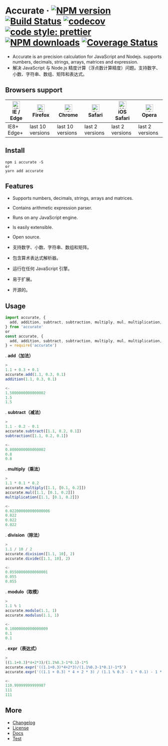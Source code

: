 # Accurate  &middot; [![NPM version](https://img.shields.io/npm/v/accurate.svg?style=flat)](https://www.npmjs.com/package/accurate) [![Build Status](https://travis-ci.org/Ipxxiao/accurate.svg?branch=master)](https://travis-ci.org/Ipxxiao/accurate) [![codecov](https://codecov.io/gh/Ipxxiao/accurate/branch/master/graph/badge.svg)](https://codecov.io/gh/Ipxxiao/accurate) [![code style: prettier](https://img.shields.io/badge/code_style-prettier-ff69b4.svg?style=flat-square)](https://github.com/prettier/prettier) [![NPM downloads](https://img.shields.io/npm/dm/accurate.svg?style=flat)](https://www.npmjs.com/package/accurate) [![Coverage Status](https://coveralls.io/repos/github/Ipxxiao/accurate/badge.svg?branch=master)](https://coveralls.io/github/Ipxxiao/accurate?branch=master)

- Accurate is an precision calculation for JavaScript and Nodejs. supports numbers, decimals, strings, arrays, matrices and expression.
- 解决 JavaScript 与 Node.js 精度计算（浮点数计算精度）问题。支持数字、小数、字符串、数组、矩阵和表达式。

## Browsers support

| [<img src="https://raw.githubusercontent.com/alrra/browser-logos/master/src/edge/edge_48x48.png" alt="IE / Edge" width="24px" height="24px" />](http://godban.github.io/browsers-support-badges/)</br>IE / Edge | [<img src="https://raw.githubusercontent.com/alrra/browser-logos/master/src/firefox/firefox_48x48.png" alt="Firefox" width="24px" height="24px" />](http://godban.github.io/browsers-support-badges/)</br>Firefox | [<img src="https://raw.githubusercontent.com/alrra/browser-logos/master/src/chrome/chrome_48x48.png" alt="Chrome" width="24px" height="24px" />](http://godban.github.io/browsers-support-badges/)</br>Chrome | [<img src="https://raw.githubusercontent.com/alrra/browser-logos/master/src/safari/safari_48x48.png" alt="Safari" width="24px" height="24px" />](http://godban.github.io/browsers-support-badges/)</br>Safari | [<img src="https://raw.githubusercontent.com/alrra/browser-logos/master/src/safari-ios/safari-ios_48x48.png" alt="iOS Safari" width="24px" height="24px" />](http://godban.github.io/browsers-support-badges/)</br>iOS Safari | [<img src="https://raw.githubusercontent.com/alrra/browser-logos/master/src/opera/opera_48x48.png" alt="Opera" width="24px" height="24px" />](http://godban.github.io/browsers-support-badges/)</br>Opera |
| --------------------------------------------------------------------------------------------------------------------------------------------------------------------------------------------------------------- | ----------------------------------------------------------------------------------------------------------------------------------------------------------------------------------------------------------------- | ------------------------------------------------------------------------------------------------------------------------------------------------------------------------------------------------------------- | ------------------------------------------------------------------------------------------------------------------------------------------------------------------------------------------------------------- | ----------------------------------------------------------------------------------------------------------------------------------------------------------------------------------------------------------------------------- | --------------------------------------------------------------------------------------------------------------------------------------------------------------------------------------------------------- |
| IE8+ Edge+                                                                                                                                                                                                      | last 10 versions                                                                                                                                                                                                  | last 10 versions                                                                                                                                                                                              | last 2 versions                                                                                                                                                                                               | last 2 versions                                                                                                                                                                                                               | last 2 versions                                                                                                                                                                                           |

## Install

``` base
npm i accurate -S
or
yarn add accurate
```

## Features

- Supports numbers, decimals, strings, arrays and matrices.
- Contains arithmetic expression parser.
- Runs on any JavaScript engine.
- Is easily extensible.
- Open source.

- 支持数字、小数、字符串、数组和矩阵。
- 包含算术表达式解析器。
- 运行在任何 JavaScript 引擎。
- 易于扩展。
- 开源的。

## Usage

``` javascript 
import accurate, {
  add, addition, subtract, subtraction, multiply, mul, multiplication, division, divide, modulo, modulus, expr
} from 'accurate'
or
const accurate, {
  add, addition, subtract, subtraction, multiply, mul, multiplication, division, divide, modulo, modulus, expr
} = require('accurate')
```


. **add（加法）**
``` javascript
>
1.1 + 0.3 + 0.1
accurate.add(1.1, 0.3, 0.1)
addition(1.1, 0.3, 0.1)

<-
1.5000000000000002
1.5
1.5
```

. **subtract（减法）**
``` javascript
>
1.1 - 0.2 - 0.1
accurate.subtract([1.1, 0.2, 0.1])
subtraction([1.1, 0.2, 0.1])

<-
0.8000000000000002
0.8
0.8
```

. **multiply（乘法）**
``` javascript
>
1.1 * 0.1 * 0.2
accurate.multiply([1.1, [0.1, 0.2]])
accurate.mul([1.1, [0.1, 0.2]])
multiplication([1.1, [0.1, 0.2]])

<-
0.022000000000000006
0.022
0.022
0.022
```

. **division（除法）**
``` javascript
>
1.1 / 10 / 2
accurate.division([1.1, 10], 2)
accurate.divide([1.1, 10], 2)

<-
0.05500000000000001
0.055
0.055
```

. **modulo（取模）**
``` javascript
>
1.1 % 1
accurate.modulo(1.1, 1)
accurate.modulus(1.1, 1)

<-
0.10000000000000009
0.1
0.1
```

. **expr（表达式）**
``` javascript
>
((1.1+0.3)*4+2*3)/(1.1%0.3-1*0.1)-1*5
accurate.expr('((1.1+0.3)*4+2*3)/(1.1%0.3-1*0.1)-1*5')
accurate.expr('((1.1 + 0.3) * 4 + 2 * 3) / (1.1 % 0.3 - 1 * 0.1) - 1 * 5')

<-
110.99999999999987
111
111
```


## More
- [Changelog](https://github.com/Ipxxiao/accurate/blob/master/CHANGELOG.md)
- [License](https://github.com/Ipxxiao/accurate/blob/master/LICENSE)
- [Docs](https://github.com/Ipxxiao/accurate/tree/master/docs)
- [Test](https://github.com/Ipxxiao/accurate/blob/master/__tests__/index.spec.ts)
